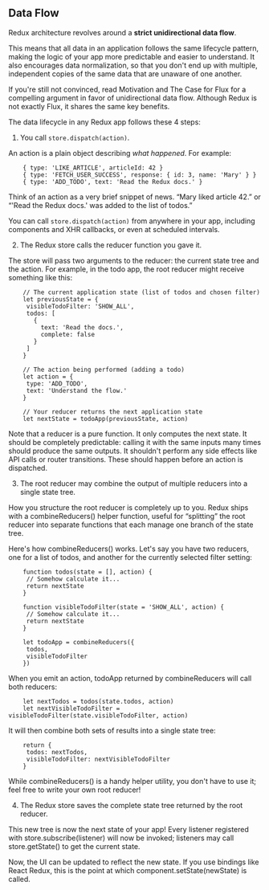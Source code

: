 ## Data Flow

Redux architecture revolves around a **strict unidirectional data flow**.

This means that all data in an application follows the same lifecycle pattern, making the logic of your app more predictable and easier to understand. It also encourages data normalization, so that you don't end up with multiple, independent copies of the same data that are unaware of one another.

If you're still not convinced, read Motivation and The Case for Flux for a compelling argument in favor of unidirectional data flow. Although Redux is not exactly Flux, it shares the same key benefits.

The data lifecycle in any Redux app follows these 4 steps:

1. You call `store.dispatch(action)`.

An action is a plain object describing *what happened*. For example:
```
    { type: 'LIKE_ARTICLE', articleId: 42 }
    { type: 'FETCH_USER_SUCCESS', response: { id: 3, name: 'Mary' } }
    { type: 'ADD_TODO', text: 'Read the Redux docs.' }
```
Think of an action as a very brief snippet of news. “Mary liked article 42.” or “'Read the Redux docs.' was added to the list of todos.”

You can call `store.dispatch(action)` from anywhere in your app, including components and XHR callbacks, or even at scheduled intervals.

2. The Redux store calls the reducer function you gave it.

The store will pass two arguments to the reducer: the current state tree and the action. For example, in the todo app, the root reducer might receive something like this:
```
    // The current application state (list of todos and chosen filter)
    let previousState = {
     visibleTodoFilter: 'SHOW_ALL',
     todos: [
       {
         text: 'Read the docs.',
         complete: false
       }
     ]
    }
    ​
    // The action being performed (adding a todo)
    let action = {
     type: 'ADD_TODO',
     text: 'Understand the flow.'
    }
    ​
    // Your reducer returns the next application state
    let nextState = todoApp(previousState, action)
```
Note that a reducer is a pure function. It only computes the next state. It should be completely predictable: calling it with the same inputs many times should produce the same outputs. It shouldn't perform any side effects like API calls or router transitions. These should happen before an action is dispatched.

3. The root reducer may combine the output of multiple reducers into a single state tree.

How you structure the root reducer is completely up to you. Redux ships with a combineReducers() helper function, useful for “splitting” the root reducer into separate functions that each manage one branch of the state tree.

Here's how combineReducers() works. Let's say you have two reducers, one for a list of todos, and another for the currently selected filter setting:
```
    function todos(state = [], action) {
     // Somehow calculate it...
     return nextState
    }
    ​
    function visibleTodoFilter(state = 'SHOW_ALL', action) {
     // Somehow calculate it...
     return nextState
    }
    ​
    let todoApp = combineReducers({
     todos,
     visibleTodoFilter
    })
```
When you emit an action, todoApp returned by combineReducers will call both reducers:
```
    let nextTodos = todos(state.todos, action)
    let nextVisibleTodoFilter = visibleTodoFilter(state.visibleTodoFilter, action)
```
It will then combine both sets of results into a single state tree:
```
    return {
     todos: nextTodos,
     visibleTodoFilter: nextVisibleTodoFilter
    }
```
While combineReducers() is a handy helper utility, you don't have to use it; feel free to write your own root reducer!

4. The Redux store saves the complete state tree returned by the root reducer.

This new tree is now the next state of your app! Every listener registered with store.subscribe(listener) will now be invoked; listeners may call store.getState() to get the current state.

Now, the UI can be updated to reflect the new state. If you use bindings like React Redux, this is the point at which component.setState(newState) is called.
